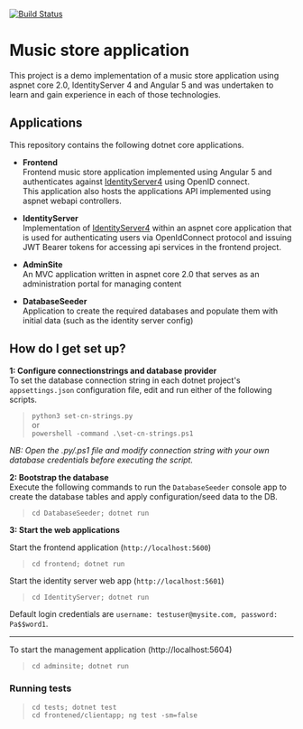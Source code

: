 
[![Build Status](https://travis-ci.org/donalfenwick/dotnetcore-musicstore-demo.svg?branch=master)](https://travis-ci.org/donalfenwick/dotnetcore-musicstore-demo)

# Music store application

This project is a demo implementation of a music store application using aspnet core 2.0, IdentityServer 4 and Angular 5 and was undertaken to learn and gain experience in each of those technologies.

## Applications
This repository contains the following dotnet core applications.

- **Frontend**   
Frontend music store application implemented using Angular 5 and authenticates against [IdentityServer4](http://docs.identityserver.io/en/release/) using OpenID connect.  
This application also hosts the applications API implemented using aspnet webapi controllers.
  
- **IdentityServer**   
Implementation of [IdentityServer4](http://docs.identityserver.io/en/release/) within an aspnet core application that is used for authenticating users via OpenIdConnect protocol and issuing JWT Bearer tokens for accessing api services in the frontend project.
  
- **AdminSite**  
An MVC application written in aspnet core 2.0 that serves as an administration portal for managing content

- **DatabaseSeeder**  
Application to create the required databases and populate them with initial data (such as the identity server config)

## How do I get set up?

**1: Configure connectionstrings and database provider**  
To set the database connection string in each dotnet project's `appsettings.json` configuration file, edit and run either of the following scripts. 

> `python3 set-cn-strings.py`  
or  
> `powershell -command .\set-cn-strings.ps1`  

*NB: Open the .py/.ps1 file and modify connection string with your own database credentials before executing the script.*

**2: Bootstrap the database**  
Execute the following commands to run the `DatabaseSeeder` console app to create the database tables and apply configuration/seed data to the DB.  

> `cd DatabaseSeeder; dotnet run`  


**3: Start the web applications**  


Start the frontend application (`http://localhost:5600`)
> `cd frontend; dotnet run`  

Start the identity server web app (`http://localhost:5601`)
> `cd IdentityServer; dotnet run`  

Default login credentials are `username: testuser@mysite.com, password: Pa$$word1`.   
  
***  
  
To start the management application (http://localhost:5604)
> `cd adminsite; dotnet run`  
    

### Running tests

> `cd tests; dotnet test`  
> `cd frontened/clientapp; ng test -sm=false`  
